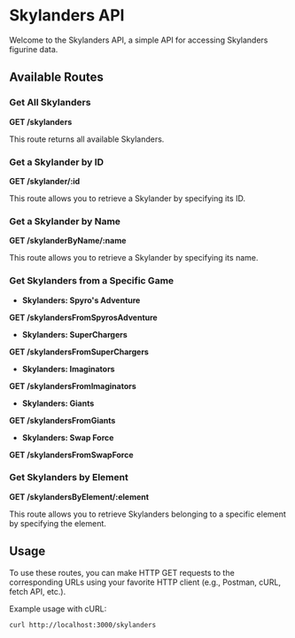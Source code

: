 # Skylanders API

Welcome to the Skylanders API, a simple API for accessing Skylanders figurine data.

## Available Routes

### Get All Skylanders

**GET /skylanders**

This route returns all available Skylanders.

### Get a Skylander by ID

**GET /skylander/:id**

This route allows you to retrieve a Skylander by specifying its ID.

### Get a Skylander by Name

**GET /skylanderByName/:name**

This route allows you to retrieve a Skylander by specifying its name.

### **Get Skylanders from a Specific Game**

- **Skylanders: Spyro's Adventure**

**GET /skylandersFromSpyrosAdventure**

- **Skylanders: SuperChargers**

**GET /skylandersFromSuperChargers**

- **Skylanders: Imaginators**

**GET /skylandersFromImaginators**

- **Skylanders: Giants**

**GET /skylandersFromGiants**

- **Skylanders: Swap Force**

**GET /skylandersFromSwapForce**


### Get Skylanders by Element

**GET /skylandersByElement/:element**

This route allows you to retrieve Skylanders belonging to a specific element by specifying the element.

## Usage

To use these routes, you can make HTTP GET requests to the corresponding URLs using your favorite HTTP client (e.g., Postman, cURL, fetch API, etc.).

Example usage with cURL:

```bash
curl http://localhost:3000/skylanders
```